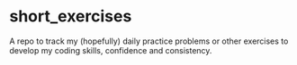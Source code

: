 # short_exercises
A repo to track my (hopefully) daily practice problems or other exercises to develop my coding skills, confidence and consistency. 
